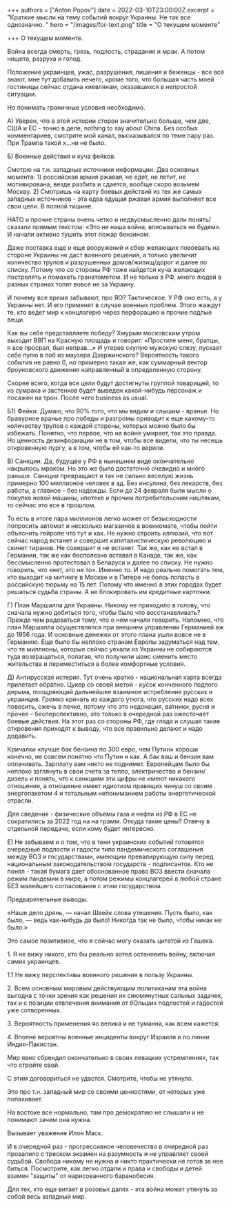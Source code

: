 +++
authors = ["Anton Popov"]
date = 2022-03-10T23:00:00Z
excerpt = "Краткие мысли на тему событий вокруг Украины. Не так все однозначно. "
hero = "/images/for-text.png"
title = "О текущем моменте"

+++
О текущем моменте.

Война всегда смерть, грязь, подлость, страдания и мрак. А потом нищета, разруха и голод.

Положение украинцев, ужас, разрушения, лишения и беженцы - все всё знают, мне тут добавить нечего, кроме того, что большая часть моей гостиницы сейчас отдана киевлянам, оказавшихся в непростой ситуации.

Но понимать граничные условия необходимо.

А) Уверен, что в этой истории сторон значительно больше, чем две, США и ЕС - точно в деле, nothing to say about China. Без особых комментариев, смотрите мой канал, высказывался по теме пару раз. При Трампа такой х…ни не было.

Б) Военные действия и куча фейков.

Смотрю на т.н. западные источники информации. Два основных момента: 1) российская армия ржавая, не едет, не летит, не мотивирована, везде разбита и сдается, вообще скоро возьмем Москву. 2) Смотришь на карту боевых действий из тех же самых западных источников - эта едва едущая ржавая армия выполняет все свои цели. В полной тишине.

НАТО и прочие страны очень четко и недвусмысленно дали понять/сказали прямым текстом: «Это не наша война, вписываться не будем». И начали активно тушить этот пожар бензином.

Даже поставка еще и еще вооружений и сбор желающих повоевать на стороне Украины не даст военного решения, а только увеличит количество трупов и разрушенных домов/жилищ/дорог и далее по списку. Потому что со стороны РФ тоже найдется куча желающих пострелять и помахать гранатометом. И не только в РФ, много людей в разных странах топят вовсе не за Украину.

И почему все время забывают, про ЯО? Тактическое. У РФ оно есть, а у Украины нет. И его применят в случае военных проблем. Этого жаждут те, кто ведет мир к концлагерю через перфорацию и прочие подлые вещи.

Как вы себе представляете победу? Хмурым московским утром выходит ВВП на Красную площадь и говорит: «Простите меня, братцы, я все просрал, был неправ…» И утерев скупую мужскую слезу, пускает себе пулю в лоб из маузера Дзержинского? Вероятность такого события не равно 0, но примерно такая же, как суммарный вектор броуновского движения направленный в определенную сторону.

Скорее всего, когда все цели будут достигнуты группой товарищей, то из сумрака и застенков будет выведен какой-нибудь персонаж и посажен на трон. После чего business as usual.

Б1) Фейки. Думаю, что 90% того, что мы видим и слышим - вранье. Но бравурное вранье про победы и разгромы приводит к еще какому-то количеству трупов с каждой стороны, которых можно было бы избежать. Понятно, что первое, что на войне умирает, так это правда. Но ценность дезинформации не в том, чтобы все видели, что ты несешь откровенную пургу, а в том, чтобы ей как-то верили.

В) Санкции. Да, будущее у РФ в нынешнем виде окончательно накрылось мраком. Но это же было достаточно очевидно и много раньше. Санкции превращают и так не сильно веселую жизнь примерно 100 миллионов человек в ад. Без инсулина, без лекарств, без работы, а главное - без надежды. Если до 24 февраля были мысли о покупке новой машины, ипотеке и прочим потребительским ништякам, то сейчас это все в прошлом.

То есть в итоге пара миллионов легко может от безысходности попросить автомат и несколько магазинов в военкомате, чтобы пойти объяснить гейропе что тут и как. Не нужно строить иллюзий, что вот сейчас народ встанет и совершит капиталистическую революцию и скинет тиранов. Не совершит и не встанет. Так же, как не встал в Германии, так же как бесполезно вставал в Канаде, так же, как бессмысленно протестовал в Беларуси и далее по списку. Не нужно говорить, что «нет, это не то». Именно то. И надо реально помогать тем, кто выходит на митинге в Москве и в Питере не боясь попасть в российскую тюрьму на 15 лет. Потому что именно в этих городах будет решаться судьба страны. А не блокировать им кредитные карточки.

Г) План Маршалла для Украины. Никому не приходило в голову, что сначала нужно добиться того, чтобы было что восстанавливать? Прежде чем радоваться тому, что о нем начали говорить. Напомню, что план Маршалла осуществлялся при внешнем управлении Германией аж до 1956 года. И основные денежки от этого плана ушли вовсе не в Германию. Еще было бы неплохо странам Европы задуматься над тем, что те миллионы, которые сейчас уехали из Украины не собираются туда возвращаться, полагая, что получили шанс сменить место жительства и переместиться в более комфортные условия.

Д) Антирусская истерия. Тут очень кратко - национальная карта всегда прилетает обратно. Цукер со своей метой - кусок конченного подлого дерьма, поощряющий дальнейшее взаимное истребление русских и украинцев. Громко кричать из каждого утюга, что русских надо всех повесить, сжечь в печке, потому что это недонация, ватники, русня и прочее - бесперспективно, это только в очередной раз ожесточает боевые действия. На этот раз со стороны РФ, где глядя и слушая такие откровения приходят к выводу, что все правильно делают и надо додавить.

Кричалки «лучше бак бензина по 300 евро, чем Путин» хороши конечно, не совсем понятно что Путин и как. А бак ваш и бензин вам оплачивать. Зарплату вам никто не поднимет. Европейцам было бы неплохо заглянуть в свои счета за тепло, электричество и бензин/дизель и понять, что к санкциям эти цифры не имеют никакого отношения, а отношение имеет идиотизм правящих чинуш со своим энергопакетом 4 и тотальным непониманием работы энергетической отрасли.

Для сведения - физические объемы газа и нефти из РФ в ЕС не сократились за 2022 год на на грамм. Откуда такие цены? Отвечу в отдельной передаче, если кому будет интересно.

Е) Не забываем и о том, что в тени украинских событий готовятся очередные подлости и гадости типа пандемического соглашения между ВОЗ и государствами, имеющим превалирующую силу перед национальным законодательством государств - подписантов. Кто не понял - такая бумага дает обоснованное право ВОЗ ввести сначала режим пандемии в мире, а потом режимы концлагерей в любой стране БЕЗ малейшего согласования с этим государством.

Предварительные выводы.

«Наше дело дрянь, — начал Швейк слова утешения. Пусть было, как было, — ведь как-нибудь да было! Никогда так не было, чтобы никак не было.»

Это самое позитивное, что я сейчас могу сказать цитатой из Гашека.

1\. Я не вижу никого, кто бы реально хотел остановить войну, включая самих украинцев.

1\.1 Не вижу перспективы военного решения в пользу Украины.

2\. Всем основным мировым действующим политиканам эта война выгодна с точки зрения как решения их сиюминутных сальных задачек, так и с позиции отвлечения внимания от бОльших подлостей и гадостей уже сотворенных.

3\. Вероятность применения яо велика и не туманна, как всем кажется.

4\. Вполне вероятны военные инциденты вокруг Израиля и по линии Индия-Пакистан.

Мир явно сбрендил окончательно в своих левацких устремлениях, так что стройте свой.

С этим договориться не удастся. Смотрите, чтобы не утянуло.

Это про т.н. западный мир со своими ценностями, от которых уже попахивает.

На востоке все нормально, там про демократию не слышали и не понимают зачем она нужна.

Вызывает уважение Илон Маск.

И в очередной раз - прогрессивное человечество в очередной раз провалило с треском экзамен на разумность и не управляет своей судьбой. Свобода никому не нужна и никто практически не готов за нее биться. Посмотрите, как легко отдали и права и свободы и детей взамен "защиты" от нарисованного баранобесия.

Для тех, кто еще витает в розовых далях - эта война может утянуть за собой весь западный мир. 